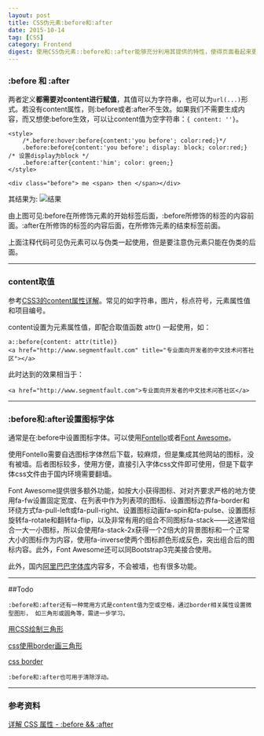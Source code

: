 ```yaml
---
layout: post
title: CSS伪元素:before和:after
date: 2015-10-14
tag: [CSS]
category: Frontend
digest: 使用CSS伪元素::before和::after能够充分利用其提供的特性，使得页面看起来更加友好和专业。通常他们被用于添加图标字体和设置或清除页面浮动。本文对其使用进行总结。
---
```


### :before 和 :after

两者定义**都需要对content进行赋值**，其值可以为字符串，也可以为`url(...)`形式。若没有content属性，则:before或者:after不生效。如果我们不需要生成内容，而又想使:before生效，可以让content值为空字符串：`{ content: ''}`。


    <style>
        /*.before:hover:before{content:'you before'; color:red;}*/
        .before:before{content:'you before'; display: block; color:red;} /* 设置display为block */
        .before:after{content:'him'; color: green;}
    </style>
    
    <div class="before"> me <span> then </span></div>


其结果为:
![结果](http://sfault-image.b0.upaiyun.com/398/648/3986484080-5624ac02a8172_articlex)

由上图可见:before在所修饰元素的开始标签后面，:before所修饰的标签的内容前面。:after在所修饰的标签的内容后面，在所修饰元素的结束标签前面。

上面注释代码可见伪元素可以与伪类一起使用，但是要注意伪元素只能在伪类的后面。

--------

### content取值

参考[CSS3的content属性详解](http://segmentfault.com/a/1190000002750033)。常见的如字符串，图片，标点符号，元素属性值和项目编号。

content设置为元素属性值，即配合取值函数 attr() 一起使用，如：

    a::before{content: attr(title)}
    <a href="http://www.segmentfault.com" title="专业面向开发者的中文技术问答社区"></a>

此时达到的效果相当于：

    <a href="http://www.segmentfault.com">专业面向开发者的中文技术问答社区</a>

--------

### :before和:after设置图标字体

通常是在:before中设置图标字体。可以使用[Fontello](http://fontello.com/)或者[Font Awesome](http://fontawesome.io)。

使用Fontello需要自选图标字体然后下载，较麻烦，但是集成其他网站的图标，没有被墙。后者图标较多，使用方便，直接引入字体css文件即可使用，但是下载字体css文件由于国内环境需要翻墙。

Font Awesome提供很多额外功能，如按大小获得图标、对对齐要求严格的地方使用fa-fw设置固定宽度、在列表中作为列表项的图标、设置图标边界fa-border和环绕方式fa-pull-left或fa-pull-right、设置图标动画fa-spin和fa-pulse、设置图标旋转fa-rotate和翻转fa-flip，以及非常有用的组合不同图标fa-stack——这通常组合一大一小图标，所以会使用fa-stack-2x获得一个2倍大的背景图标和一个正常大小的图标作为内容，使用fa-inverse使两个图标颜色形成反色，突出组合后的图标内容。此外，Font Awesome还可以同Bootstrap3完美接合使用。

此外，国内[阿里巴巴字体库](http://www.iconfont.cn)内容多，不会被墙，也有很多功能。

--------

##Todo

`:before和:after还有一种常用方式是content值为空或空格，通过border相关属性设置微型图形，
如三角形或圆角等，需进一步学习。`
    
[用CSS绘制三角形](http://segmentfault.com/a/1190000002783179)

[css使用border画三角形](http://segmentfault.com/a/1190000003833676)

[css border](http://segmentfault.com/search?q=css+border+)
    
`:before和:after也可用于清除浮动。`
    


--------

### 参考资料
[详解 CSS 属性 - :before && :after](http://segmentfault.com/a/1190000000474414)


